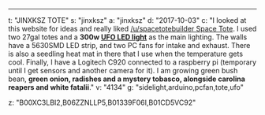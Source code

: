 ---
t: "JINXKSZ TOTE"
s: "jinxksz"
a: "jinxksz"
d: "2017-10-03"
c: "I looked at this website for ideas and really liked <a href='/u/spacetotebuilder'>/u/spacetotebuilder Space Tote</a>. I used two 27gal totes and a <strong>300w <a href='https://amzn.to/36NO5zr'>UFO LED light</a></strong> as the main lighting. The walls have a 5630SMD LED strip, and two PC fans for intake and exhaust. There is also a seedling heat mat in there that I use when the temperature gets cool. Finally, I have a Logitech C920 connected to a raspberry pi (temporary until I get sensors and another camera for it). I am growing green bush bean, <strong>green onion, radishes and a mystery tobasco, alongside carolina reapers and white fatalii</strong>."
v: "4134"
g: "sidelight,arduino,pcfan,tote,ufo"

z: "B00XC3LBI2,B06ZZNLLP5,B01339F06I,B01CD5VC92"

